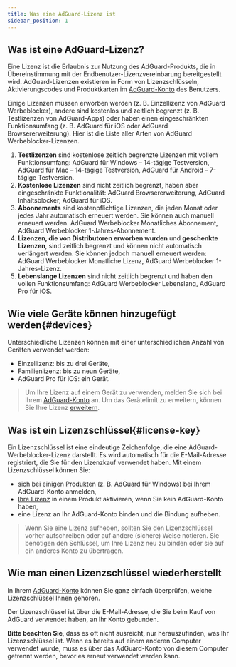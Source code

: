 ```yaml
---
title: Was eine AdGuard-Lizenz ist
sidebar_position: 1
---
```


## Was ist eine AdGuard-Lizenz?

Eine Lizenz ist die Erlaubnis zur Nutzung des AdGuard-Produkts, die in Übereinstimmung mit der Endbenutzer-Lizenzvereinbarung bereitgestellt wird. AdGuard-Lizenzen existieren in Form von Lizenzschlüsseln, Aktivierungscodes und Produktkarten im [AdGuard-Konto](../../account/register) des Benutzers.

Einige Lizenzen müssen erworben werden (z. B. Einzellizenz von AdGuard Werbeblocker), andere sind kostenlos und zeitlich begrenzt (z. B. Testlizenzen von AdGuard-Apps) oder haben einen eingeschränkten Funktionsumfang (z. B. AdGuard für iOS oder AdGuard Browsererweiterung). Hier ist die Liste aller Arten von AdGuard Werbeblocker-Lizenzen.

1. **Testlizenzen** sind kostenlose zeitlich begrenzte Lizenzen mit vollem Funktionsumfang: AdGuard für Windows – 14-tägige Testversion, AdGuard für Mac – 14-tägige Testversion, AdGuard für Android – 7-tägige Testversion.
2. **Kostenlose Lizenzen** sind nicht zeitlich begrenzt, haben aber eingeschränkte Funktionalität: AdGuard Browsererweiterung, AdGuard Inhaltsblocker, AdGuard für iOS.
3. **Abonnements** sind kostenpflichtige Lizenzen, die jeden Monat oder jedes Jahr automatisch erneuert werden. Sie können auch manuell erneuert werden. AdGuard Werbeblocker Monatliches Abonnement, AdGuard Werbeblocker 1-Jahres-Abonnement.
4. **Lizenzen, die von Distributoren erworben wurden** und **geschenkte Lizenzen**, sind zeitlich begrenzt und können nicht automatisch verlängert werden. Sie können jedoch manuell erneuert werden: AdGuard Werbeblocker Monatliche Lizenz, AdGuard Werbeblocker 1-Jahres-Lizenz.
5. **Lebenslange Lizenzen** sind nicht zeitlich begrenzt und haben den vollen Funktionsumfang: AdGuard Werbeblocker Lebenslang, AdGuard Pro für iOS.

## Wie viele Geräte können hinzugefügt werden{#devices}

Unterschiedliche Lizenzen können mit einer unterschiedlichen Anzahl von Geräten verwendet werden:
* Einzellizenz: bis zu drei Geräte,
* Familienlizenz: bis zu neun Geräte,
* AdGuard Pro für iOS: ein Gerät.

> Um Ihre Lizenz auf einem Gerät zu verwenden, melden Sie sich bei Ihrem [AdGuard-Konto](../../account/features) an. Um das Gerätelimit zu erweitern, können Sie Ihre Lizenz [erweitern](../activation#how-to-upgrade-a-license).

## Was ist ein Lizenzschlüssel{#license-key}

Ein Lizenzschlüssel ist eine eindeutige Zeichenfolge, die eine AdGuard-Werbeblocker-Lizenz darstellt. Es wird automatisch für die E-Mail-Adresse registriert, die Sie für den Lizenzkauf verwendet haben. Mit einem Lizenzschlüssel können Sie:
* sich bei einigen Produkten (z. B. AdGuard für Windows) bei Ihrem AdGuard-Konto anmelden,
* [Ihre Lizenz](../activation) in einem Produkt aktivieren, wenn Sie kein AdGuard-Konto haben,
* eine Lizenz an Ihr AdGuard-Konto binden und die Bindung aufheben.

> Wenn Sie eine Lizenz aufheben, sollten Sie den Lizenzschlüssel vorher aufschreiben oder auf andere (sichere) Weise notieren. Sie benötigen den Schlüssel, um Ihre Lizenz neu zu binden oder sie auf ein anderes Konto zu übertragen.

## Wie man einen Lizenzschlüssel wiederherstellt

In Ihrem [AdGuard-Konto](../../account/register) können Sie ganz einfach überprüfen, welche Lizenzschlüssel Ihnen gehören.

Der Lizenzschlüssel ist über die E-Mail-Adresse, die Sie beim Kauf von AdGuard verwendet haben, an Ihr Konto gebunden.

**Bitte beachten Sie**, dass es oft nicht ausreicht, nur herauszufinden, was Ihr Lizenzschlüssel ist. Wenn es bereits auf einem anderen Computer verwendet wurde, muss es über das AdGuard-Konto von diesem Computer getrennt werden, bevor es erneut verwendet werden kann.
